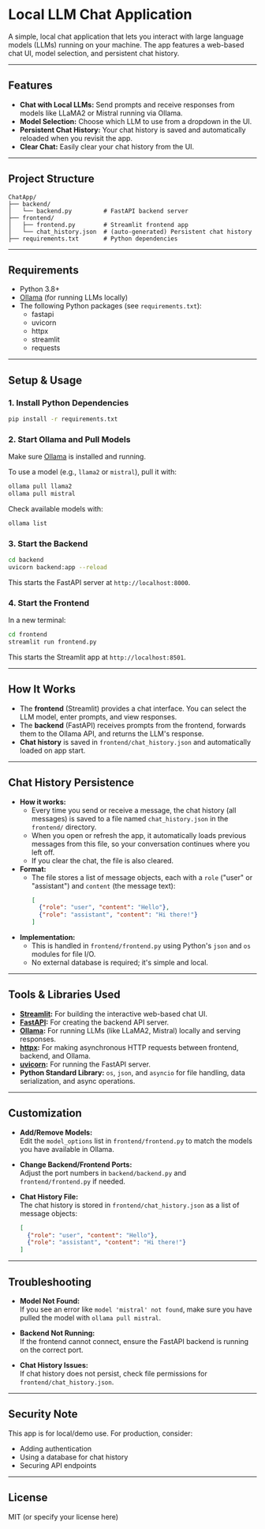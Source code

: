 # Local LLM Chat Application

A simple, local chat application that lets you interact with large language models (LLMs) running on your machine. The app features a web-based chat UI, model selection, and persistent chat history.

---

## Features

- **Chat with Local LLMs:** Send prompts and receive responses from models like LLaMA2 or Mistral running via Ollama.
- **Model Selection:** Choose which LLM to use from a dropdown in the UI.
- **Persistent Chat History:** Your chat history is saved and automatically reloaded when you revisit the app.
- **Clear Chat:** Easily clear your chat history from the UI.

---

## Project Structure

```
ChatApp/
├── backend/
│   └── backend.py         # FastAPI backend server
├── frontend/
│   ├── frontend.py        # Streamlit frontend app
│   └── chat_history.json  # (auto-generated) Persistent chat history
├── requirements.txt       # Python dependencies
```

---

## Requirements

- Python 3.8+
- [Ollama](https://ollama.com/) (for running LLMs locally)
- The following Python packages (see `requirements.txt`):
  - fastapi
  - uvicorn
  - httpx
  - streamlit
  - requests

---

## Setup & Usage

### 1. Install Python Dependencies

```bash
pip install -r requirements.txt
```

### 2. Start Ollama and Pull Models

Make sure [Ollama](https://ollama.com/) is installed and running.

To use a model (e.g., `llama2` or `mistral`), pull it with:

```bash
ollama pull llama2
ollama pull mistral
```

Check available models with:

```bash
ollama list
```

### 3. Start the Backend

```bash
cd backend
uvicorn backend:app --reload
```
This starts the FastAPI server at `http://localhost:8000`.

### 4. Start the Frontend

In a new terminal:

```bash
cd frontend
streamlit run frontend.py
```
This starts the Streamlit app at `http://localhost:8501`.

---

## How It Works

- The **frontend** (Streamlit) provides a chat interface. You can select the LLM model, enter prompts, and view responses.
- The **backend** (FastAPI) receives prompts from the frontend, forwards them to the Ollama API, and returns the LLM's response.
- **Chat history** is saved in `frontend/chat_history.json` and automatically loaded on app start.

---

## Chat History Persistence

- **How it works:**
  - Every time you send or receive a message, the chat history (all messages) is saved to a file named `chat_history.json` in the `frontend/` directory.
  - When you open or refresh the app, it automatically loads previous messages from this file, so your conversation continues where you left off.
  - If you clear the chat, the file is also cleared.
- **Format:**
  - The file stores a list of message objects, each with a `role` ("user" or "assistant") and `content` (the message text):
    ```json
    [
      {"role": "user", "content": "Hello"},
      {"role": "assistant", "content": "Hi there!"}
    ]
    ```
- **Implementation:**
  - This is handled in `frontend/frontend.py` using Python's `json` and `os` modules for file I/O.
  - No external database is required; it's simple and local.

---

## Tools & Libraries Used

- **[Streamlit](https://streamlit.io/):** For building the interactive web-based chat UI.
- **[FastAPI](https://fastapi.tiangolo.com/):** For creating the backend API server.
- **[Ollama](https://ollama.com/):** For running LLMs (like LLaMA2, Mistral) locally and serving responses.
- **[httpx](https://www.python-httpx.org/):** For making asynchronous HTTP requests between frontend, backend, and Ollama.
- **[uvicorn](https://www.uvicorn.org/):** For running the FastAPI server.
- **Python Standard Library:** `os`, `json`, and `asyncio` for file handling, data serialization, and async operations.

---

## Customization

- **Add/Remove Models:**  
  Edit the `model_options` list in `frontend/frontend.py` to match the models you have available in Ollama.

- **Change Backend/Frontend Ports:**  
  Adjust the port numbers in `backend/backend.py` and `frontend/frontend.py` if needed.

- **Chat History File:**  
  The chat history is stored in `frontend/chat_history.json` as a list of message objects:
  ```json
  [
    {"role": "user", "content": "Hello"},
    {"role": "assistant", "content": "Hi there!"}
  ]
  ```

---

## Troubleshooting

- **Model Not Found:**  
  If you see an error like `model 'mistral' not found`, make sure you have pulled the model with `ollama pull mistral`.

- **Backend Not Running:**  
  If the frontend cannot connect, ensure the FastAPI backend is running on the correct port.

- **Chat History Issues:**  
  If chat history does not persist, check file permissions for `frontend/chat_history.json`.

---

## Security Note

This app is for local/demo use. For production, consider:
- Adding authentication
- Using a database for chat history
- Securing API endpoints

---

## License

MIT (or specify your license here) 